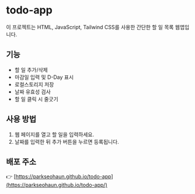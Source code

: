# todo-app

이 프로젝트는 HTML, JavaScript, Tailwind CSS를 사용한 간단한 할 일 목록 웹앱입니다.

## 기능
- 할 일 추가/삭제
- 마감일 입력 및 D-Day 표시
- 로컬스토리지 저장
- 날짜 유효성 검사
- 할 일 클릭 시 줄긋기

## 사용 방법
1. 웹 페이지를 열고 할 일을 입력하세요.
2. 날짜를 입력한 뒤 추가 버튼을 누르면 등록됩니다.

## 배포 주소
👉 [https://parkseohaun.github.io/todo-app](https://parkseohaun.github.io/todo-app/)
